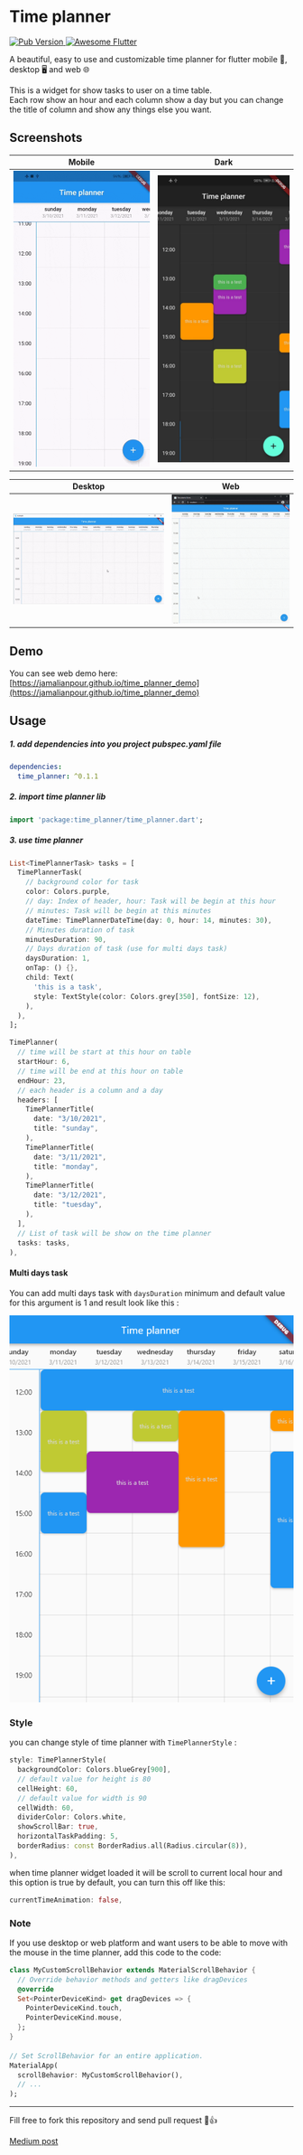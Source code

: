# Time planner

<a href="https://pub.dev/packages/time_planner">
   <img alt="Pub Version" src="https://img.shields.io/pub/v/time_planner.svg?longCache=true" />   
</a>
<a href="https://github.com/Solido/awesome-flutter">
   <img alt="Awesome Flutter" src="https://img.shields.io/badge/Awesome-Flutter-blue.svg?longCache=true" />   
</a>

A beautiful, easy to use and customizable time planner for flutter mobile 📱, desktop 🖥 and web 🌐

This is a widget for show tasks to user on a time table.  
Each row show an hour and each column show a day but you can change the title of column and show any things else you want.

## Screenshots

| Mobile                           | Dark                               |
| -------------------------------- | ---------------------------------- |
| ![Mobile](screenshot/Mobile.gif) | ![Dark](screenshot/darkMobile.jpg) |

| Desktop                            | Web                        |
| ---------------------------------- | -------------------------- |
| ![Desktop](screenshot/Desktop.gif) | ![Web](screenshot/Web.gif) |

## Demo

You can see web demo here: [https://jamalianpour.github.io/time_planner_demo](https://jamalianpour.github.io/time_planner_demo)

## Usage

##### 1. add dependencies into you project pubspec.yaml file

```yaml
dependencies:
  time_planner: ^0.1.1
```

##### 2. import time planner lib

```dart
import 'package:time_planner/time_planner.dart';
```

##### 3. use time planner

```dart
List<TimePlannerTask> tasks = [
  TimePlannerTask(
    // background color for task
    color: Colors.purple,
    // day: Index of header, hour: Task will be begin at this hour
    // minutes: Task will be begin at this minutes
    dateTime: TimePlannerDateTime(day: 0, hour: 14, minutes: 30),
    // Minutes duration of task
    minutesDuration: 90,
    // Days duration of task (use for multi days task)
    daysDuration: 1,
    onTap: () {},
    child: Text(
      'this is a task',
      style: TextStyle(color: Colors.grey[350], fontSize: 12),
    ),
  ),
];
```

```dart
TimePlanner(
  // time will be start at this hour on table
  startHour: 6,
  // time will be end at this hour on table
  endHour: 23,
  // each header is a column and a day
  headers: [
    TimePlannerTitle(
      date: "3/10/2021",
      title: "sunday",
    ),
    TimePlannerTitle(
      date: "3/11/2021",
      title: "monday",
    ),
    TimePlannerTitle(
      date: "3/12/2021",
      title: "tuesday",
    ),
  ],
  // List of task will be show on the time planner
  tasks: tasks,
),
```

#### Multi days task

You can add multi days task with `daysDuration` minimum and default value for this argument is 1 and result look like this :

![MultiDay](screenshot/MultiDay.png)

### Style

you can change style of time planner with `TimePlannerStyle` :

```dart
style: TimePlannerStyle(
  backgroundColor: Colors.blueGrey[900],
  // default value for height is 80
  cellHeight: 60,
  // default value for width is 90
  cellWidth: 60,
  dividerColor: Colors.white,
  showScrollBar: true,
  horizontalTaskPadding: 5,
  borderRadius: const BorderRadius.all(Radius.circular(8)),
),
```

when time planner widget loaded it will be scroll to current local hour and this option is true by default, you can turn this off like this:

```dart
currentTimeAnimation: false,
```

### Note

If you use desktop or web platform and want users to be able to move with the mouse in the time planner, add this code to the code:

```dart
class MyCustomScrollBehavior extends MaterialScrollBehavior {
  // Override behavior methods and getters like dragDevices
  @override
  Set<PointerDeviceKind> get dragDevices => {
    PointerDeviceKind.touch,
    PointerDeviceKind.mouse,
  };
}

// Set ScrollBehavior for an entire application.
MaterialApp(
  scrollBehavior: MyCustomScrollBehavior(),
  // ...
);
```

---

Fill free to fork this repository and send pull request 🏁👍

[Medium post](https://yaus.ir/4n7MeZ)
